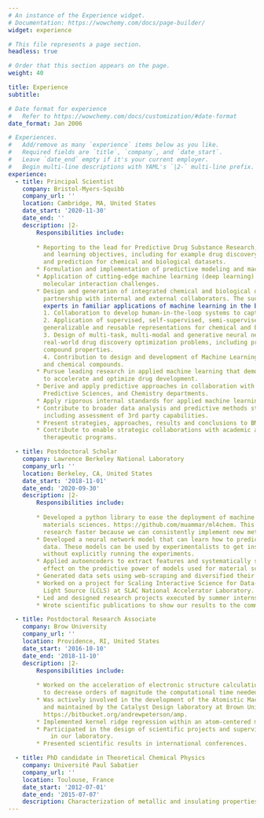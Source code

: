 ```yaml
---
# An instance of the Experience widget.
# Documentation: https://wowchemy.com/docs/page-builder/
widget: experience

# This file represents a page section.
headless: true

# Order that this section appears on the page.
weight: 40

title: Experience
subtitle:

# Date format for experience
#   Refer to https://wowchemy.com/docs/customization/#date-format
date_format: Jan 2006

# Experiences.
#   Add/remove as many `experience` items below as you like.
#   Required fields are `title`, `company`, and `date_start`.
#   Leave `date_end` empty if it's your current employer.
#   Begin multi-line descriptions with YAML's `|2-` multi-line prefix.
experience:
  - title: Principal Scientist
    company: Bristol-Myers-Squibb
    company_url: ''
    location: Cambridge, MA, United States
    date_start: '2020-11-30'
    date_end: ''
    description: |2-
        Responsibilities include:
        
        * Reporting to the lead for Predictive Drug Substance Research, scenarios will involve a range of datasets
          and learning objectives, including for example drug discovery, structural biology, multi-modal modeling
          and prediction for chemical and biological datasets.
        * Formulation and implementation of predictive modeling and machine learning solutions for the optimization of chemical structures and properties.
        * Application of cutting-edge machine learning (deep learning) approaches to structural biology and
          molecular interaction challenges.
        * Design and generation of integrated chemical and biological data assets for predictive research in
          partnership with internal and external collaborators. The successful candidate will work alongside
          experts in familiar applications of machine learning in the biotechnology domain, including:
          1. Collaboration to develop human-in-the-loop systems to capture and operationalize machine learning datasets and algorithms used by BMS scientists.
          2. Application of supervised, self-supervised, semi-supervised deep learning methods to derive robust
          generalizable and reusable representations for chemical and biological assay data. 
          3. Design of multi-task, multi-modal and generative neural network learning approaches to tackle
          real-world drug discovery optimization problems, including prediction of both assayed and abstract
          compound properties.
          4. Contribution to design and development of Machine Learning data repositories focused on proteins
          and chemical compounds.
        * Pursue leading research in applied machine learning that demonstrates the value of predictive methods
          to accelerate and optimize drug development.
        * Derive and apply predictive approaches in collaboration with BMS colleagues in the Informatics and
          Predictive Sciences, and Chemistry departments.
        * Apply rigorous internal standards for applied machine learning practice, including evaluation of methods, approaches and solutions.
        * Contribute to broader data analysis and predictive methods strategies across the business as required,
          including assessment of 3rd party capabilities.
        * Present strategies, approaches, results and conclusions to BMS colleagues and external audiences.
        * Contribute to enable strategic collaborations with academic and commercial collaborators to benefit
          therapeutic programs.

  - title: Postdoctoral Scholar
    company: Lawrence Berkeley National Laboratory
    company_url: ''
    location: Berkeley, CA, United States
    date_start: '2018-11-01'
    date_end: '2020-09-30'
    description: |2-
        Responsibilities include:
        
        * Developed a python library to ease the deployment of machine learning models for chemistry and
          materials sciences. https://github.com/muammar/ml4chem. This package is helping us advance our
          research faster because we can consistently implement new methods.
        * Developed a neural network model that can learn how to predict retention times from chromatography
          data. These models can be used by experimentalists to get insights about the substances they study
          without explicitly running the experiments.
        * Applied autoencoders to extract features and systematically studied their topology to understand their
          effect on the predictive power of models used for material sciences.
        * Generated data sets using web-scraping and diversified their variance with active learning techniques.
        * Worked on a project for Scaling Interactive Science for Data-Intensive Discovery for the Linac Coherent
          Light Source (LCLS) at SLAC National Accelerator Laboratory.
        * Led and designed research projects executed by summer interns.
        * Wrote scientific publications to show our results to the community.

  - title: Postdoctoral Research Associate
    company: Brow University
    company_url: ''
    location: Providence, RI, United States
    date_start: '2016-10-10'
    date_end: '2018-11-10'
    description: |2-
        Responsibilities include:
        
        * Worked on the acceleration of electronic structure calculations using machine learning models 
          to decrease orders of magnitude the computational time needed by the simulations.
        * Was actively involved in the development of the Atomistic Machine-learning Package (Amp) created
          and maintained by the Catalyst Design laboratory at Brown University 
          https://bitbucket.org/andrewpeterson/amp.
        * Implemented kernel ridge regression within an atom-centered mode in their machine learning package.
        * Participated in the design of scientific projects and supervision of students during their research
            in our laboratory.
        * Presented scientific results in international conferences.

  - title: PhD candidate in Theoretical Chemical Physics
    company: Université Paul Sabatier
    company_url: ''
    location: Toulouse, France
    date_start: '2012-07-01'
    date_end: '2015-07-07'
    description: Characterization of metallic and insulating properties of low-dimensional systems.
---
```

